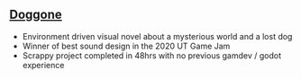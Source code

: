 ## [Doggone](https://dangertimmy.itch.io/doggone)
* Environment driven visual novel about a mysterious world and a lost dog
* Winner of best sound design in the 2020 UT Game Jam
* Scrappy project completed in 48hrs with no previous gamdev / godot experience  